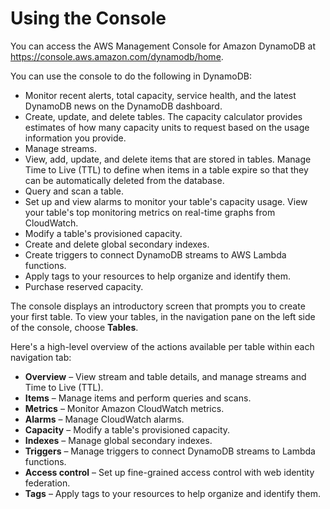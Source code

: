 # Using the Console<a name="ConsoleDynamoDB"></a>

You can access the AWS Management Console for Amazon DynamoDB at [https://console\.aws\.amazon\.com/dynamodb/home](https://console.aws.amazon.com/dynamodb/home)\.

You can use the console to do the following in DynamoDB:
+ Monitor recent alerts, total capacity, service health, and the latest DynamoDB news on the DynamoDB dashboard\. 
+ Create, update, and delete tables\. The capacity calculator provides estimates of how many capacity units to request based on the usage information you provide\.
+ Manage streams\.
+ View, add, update, and delete items that are stored in tables\. Manage Time to Live \(TTL\) to define when items in a table expire so that they can be automatically deleted from the database\.
+ Query and scan a table\.
+ Set up and view alarms to monitor your table's capacity usage\. View your table's top monitoring metrics on real\-time graphs from CloudWatch\.
+ Modify a table's provisioned capacity\.
+ Create and delete global secondary indexes\.
+ Create triggers to connect DynamoDB streams to AWS Lambda functions\.
+ Apply tags to your resources to help organize and identify them\.
+ Purchase reserved capacity\.

The console displays an introductory screen that prompts you to create your first table\. To view your tables, in the navigation pane on the left side of the console, choose **Tables**\.

 Here's a high\-level overview of the actions available per table within each navigation tab:
+ **Overview** – View stream and table details, and manage streams and Time to Live \(TTL\)\.
+ **Items** – Manage items and perform queries and scans\.
+ **Metrics** – Monitor Amazon CloudWatch metrics\.
+ **Alarms** – Manage CloudWatch alarms\.
+ **Capacity** – Modify a table's provisioned capacity\.
+ **Indexes** – Manage global secondary indexes\.
+ **Triggers** – Manage triggers to connect DynamoDB streams to Lambda functions\.
+ **Access control** – Set up fine\-grained access control with web identity federation\.
+ **Tags** – Apply tags to your resources to help organize and identify them\.